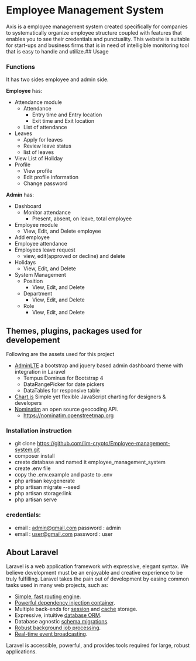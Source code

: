 # Employee Management System
Axis is a employee management system created specifically for companies to systematically organize employee structure coupled with features that enables you to see their credentials and punctuality. This website is suitable for start-ups and business firms that is in need of intelligible monitoring tool that is easy to handle and utilize.## Usage
### Functions

<p> It has two sides employee and admin side. </p>

**Employee** has:
- Attendance module
	- Attendance
        - Entry time and Entry location
        - Exit time and Exit location
	- List of attendance 
- Leaves
	- Apply for leaves
	- Review leave status
    - list of leaves
- View List of Holiday 
- Profile
    - View profile 
	- Edit profile information
	- Change password 

**Admin** has:
- Dashboard
    - Monitor attendance
        - Present, absent, on leave, total employee
- Employee module
    - View, Edit, and Delete employee
- Add employee
- Employee attendance
- Employees leave request
    - view, edit(approved or decline) and delete
- Holidays
    - View, Edit, and Delete
- System Management
    - Position
         - View, Edit, and Delete
    - Department
        - View, Edit, and Delete
    - Role
        - View, Edit, and Delete


## Themes, plugins, packages used for developement
Following are the assets used for this project
-	[AdminLTE](https://github.com/jeroennoten/Laravel-AdminLTE) a bootstrap and jquery based admin dashboard theme with integration in Laravel
    - Tempus Dominus for Bootstrap 4 
    - DataRangePicker   for date pickers
    - DataTables   for responsive table
- [Chart.js](https://www.chartjs.org/) Simple yet flexible JavaScript charting for designers & developers
- [Nominatim](https://nominatim.org/) an open source geocoding API.
    - https://nominatim.openstreetmap.org


### Installation instruction
  
* git clone https://github.com/lim-crypto/Employee-management-system.git 
* composer install
* create database and named it employee_management_system
* create .env file  
* copy the .env.example and paste to .env
* php artisan key:generate
* php artisan migrate --seed
* php artisan storage:link 
* php artisan serve

### credentials:
* email : admin@gmail.com 
password :  admin 
* email : user@gmail.com 
password  :  user 
      
   


## About Laravel

Laravel is a web application framework with expressive, elegant syntax. We believe development must be an enjoyable and creative experience to be truly fulfilling. Laravel takes the pain out of development by easing common tasks used in many web projects, such as:

- [Simple, fast routing engine](https://laravel.com/docs/routing).
- [Powerful dependency injection container](https://laravel.com/docs/container).
- Multiple back-ends for [session](https://laravel.com/docs/session) and [cache](https://laravel.com/docs/cache) storage.
- Expressive, intuitive [database ORM](https://laravel.com/docs/eloquent).
- Database agnostic [schema migrations](https://laravel.com/docs/migrations).
- [Robust background job processing](https://laravel.com/docs/queues).
- [Real-time event broadcasting](https://laravel.com/docs/broadcasting).

Laravel is accessible, powerful, and provides tools required for large, robust applications.
